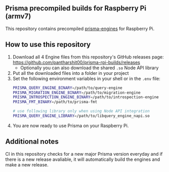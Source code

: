 ## Prisma precompiled builds for Raspberry Pi (armv7)

This repository contains precompiled [prisma-engines](https://github.com/prisma/prisma-engines) for Raspberry Pi.

## How to use this repository

1. Download all 4 Engine files from this repository's GitHub releases page: https://github.com/pantharshit00/prisma-rpi-builds/releases
   - Optionally you can also download the shared `.so` Node API library
2. Put all the downloaded files into a folder in your project
3. Set the following environment variables in your shell or in the `.env` file:
    ```sh
    PRISMA_QUERY_ENGINE_BINARY=/path/to/query-engine
    PRISMA_MIGRATION_ENGINE_BINARY=/path/to/migration-engine
    PRISMA_INTROSPECTION_ENGINE_BINARY=/path/to/introspection-engine
    PRISMA_FMT_BINARY=/path/to/prisma-fmt

    # use following library only when using Node API integration
    PRISMA_QUERY_ENGINE_LIBRARY=/path/to/libquery_engine_napi.so
    ```
4. You are now ready to use Prisma on your Raspberry Pi.

## Additional notes

CI in this repository checks for a new major Prisma version everyday and if there is a new release avaliable, it will automatically build the engines and make a new release.
